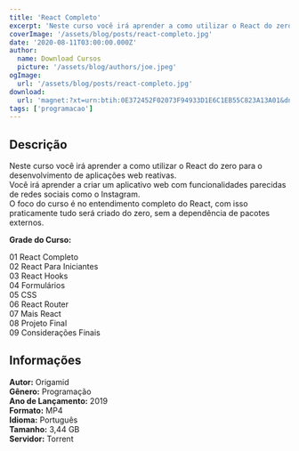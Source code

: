 ```yaml
---
title: 'React Completo'
excerpt: 'Neste curso você irá aprender a como utilizar o React do zero para o desenvolvimento de aplicações web reativas.  Você irá aprender a criar um aplicativo web com funcionalidades parecidas de redes sociais como o Instagram.  O foco do curso é no entendimento completo do React, com isso pra'
coverImage: '/assets/blog/posts/react-completo.jpg'
date: '2020-08-11T03:00:00.000Z'
author:
  name: Download Cursos
  picture: '/assets/blog/authors/joe.jpeg'
ogImage:
  url: '/assets/blog/posts/react-completo.jpg'
download:
  url: 'magnet:?xt=urn:btih:0E372452F02073F94933D1E6C1EB55C823A13A01&dn=Origamid%20-%20React&tr=udp%3a%2f%2ftracker.openbittorrent.com%3a1337%2fannounce&tr=udp%3a%2f%2ftracker.opentrackr.org%3a1337%2fannounce'
tags: ['programacao']
---
```

<h2>Descrição</h2>
<p>Neste curso você irá aprender a como utilizar o React do zero para o desenvolvimento de aplicações web reativas.<br/> Você irá aprender a criar um aplicativo web com funcionalidades parecidas de redes sociais como o Instagram.<br/> O foco do curso é no entendimento completo do React, com isso praticamente tudo será criado do zero, sem a dependência de pacotes externos.</p><p><strong>Grade do Curso:</strong></p><p>01 React Completo<br/> 02 React Para Iniciantes<br/> 03 React Hooks<br/> 04 Formulários<br/> 05 CSS<br/> 06 React Router<br/> 07 Mais React<br/> 08 Projeto Final<br/> 09 Considerações Finais</p><h2>Informações</h2><p><strong>Autor:</strong> Origamid<br/> <strong>Gênero:</strong> Programação<br/> <strong>Ano de Lançamento:</strong> 2019<br/> <strong>Formato:</strong> MP4<br/> <strong>Idioma:</strong> Português<br/> <strong>Tamanho:</strong> 3,44 GB<br/> <strong>Servidor:</strong> Torrent</p>